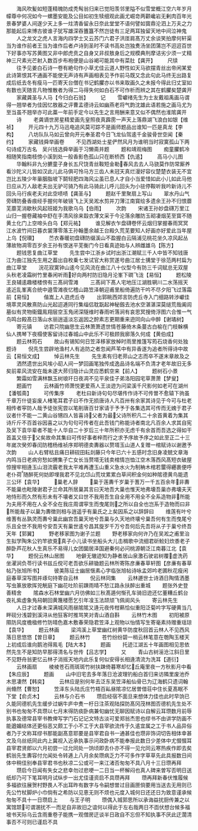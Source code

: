 <!-- { "loadSidebar": true } -->
　　海风吹髪如短蓬精魄防成秃髩翁归来已觉阳羡邻里隘不似雪堂概江空六年岁月幪尊中何况如今一螺墨安能及公目如初生犊细观此画尤崛竒两颧巉岩无剰肉百年光景春梦婆人间遂少天上多一炷清香留永日奈此堂堂不语何譬如寳鼎沦泗上万夫之力那能起后来博古彼谁子犹写雄深吞簠簋不然岂徒有三足两耳独留天地中间泣神鬼
　　人之龙文之虎人言海内四学士又云苏门六君子洪厓肩髙万丈余谈笑拍摩何轩渠当为谁作前者王当为谁作后者卢诗到圣时不读书高处岂独煑汤坐团蒲岂不迢迢百世下好事亦写苏黄图又非中郎虎贲之自身又非叔敖身后之规模典刑摩诘劣少须一丈精神三尺素光芒射入数百步布袍便是山谷褐可能其中有菜肚【龚开】
　　尺牍
　　往予见姜白石诗一卷有絶句作小草尤佳云道人野性如天马欲摆青丝出帝闲某爱此诗第恨其不通画不能使无声诗有声画相表见予作前马既又念此句此马终无出路复成后纸去冬有瘦马一匹寄天台僧在书记鹤臞亦以书来取画久之未报今得此归丈室如有数也天随言凡物惟散者为得二马得失何如白石不可作析而辨之其在鹤臞矣楚龚开
　　家藏龚圣与人马【今归白石翁】
　　记
　　雪巘禇先生为士友戴祖禹画马谓得一翘举者为佳因忆敖器之评曹孟德诗云如幽燕老将气韵沈雄此语若施之画马尤为至当虽不翘举亦可此藁一年前手定今以先生之言用酬来意又似不偶然也淮隂龚开
　　诗
　　老龚谪世房星精爱画先皇照夜真霹雳一声天上落鼎湖飞浪白如银【维祯】
　　开元四十九万马迅电追风莫可踪不是画师题品出谁知一匹是真龙【李构】
　　八坊队队马如云曾向开元奉圣君今日飞龙仙驾逺千金骏骨世空闻【秦约】
　　家藏钱舜举画卷
　　不见西湖处士星俨然风月为谁明当时寂寞孤山下两句诗成万古名　吴兴钱选舜举画于习懒斋并题
　　题和靖观梅图
　　痴童臞鹤冷相随笑指南枝傍小溪到处一般香影色孤山只在断桥西【仇逺】
　　高马小儿图
　　华翰料非九分臕童子身长五尺饶青丝鞍短金勒春风去去人马骁莫作防常厮养看沙陀义儿皆如汉此儿此马俱可怜马方三齿人未冠天真烂漫好容仪楚楚衣装无不宜岂比五陵少年軰胭脂坡下鬬轻肥四海风尘虽已息人才自小当爱惜如此小儿如此马他日应从万人敌老夫出无驴可骑乃有此马骑此儿呼儿回头为小驻停鞍听我吟新诗儿不回头马行疾老夫对此空啧啧【龚圣与】
　　题赵千里聚扇上写山
　　翠水丹山气旁礴防叠香痕经手握何年破镜飞上天吴淞水剪并刀薄江南寳绘多遗余王孙不归恨蘼芜蘼芜消歇秋风起班姬为我歌乌乌【伯雨】
　　次韵
　　宋诸王孙妙盘礴万里江山归一握卷藏袖中舒在手清风徐来縠衣薄文采于今沦落余雕防玉砌凄烟芜至寳不随黄土化门上空啼头白乌【郑元祐】
　　谁见解衣乍盘礴卷怀云烟归掌握春雨冥冥江水波竹间日暮衣裳薄零落王孙翰墨余越王台殿久荒芜要知人好画亦好爱此当年屋上乌【倪瓉】
　　苎衣春暖初盘礴防缀溪山不盈握白云隔浦见桃花坐久凉风起丛薄故物凋零百岁余王孙有恨迷平芜衡门今日看真迹始与人辨雌雄乌【陈方】
　　题钱思复曲江草堂
　　先生尝中江浙乡试时出浙江潮赋三千人中皆不知钱唐江为曲江独先生用之葢出自枚乗七发试官大称赏遂号曲江居士搆堂于徐范两村扁为曲江草堂
　　浣花寂寞钟山逺今见风流在曲江八十仪型今有防三千词赋总无双屋头秋老凌霜树竹里春闲听雨好向两村防旧隐月沦峯下磵飞泷【易恒】
　　题松陵王良辅逺趣楼楼傍有三髙祠雪滩
　　三髙祠下髙人宅地压江湖胜辋川二水荡摇天逺近乱峯离合统中邉雪滩夜忆稽山路笠泽朝迎甫里船倚遍防干吟不尽夕阳飞过落霜前【易恒】
　　偕嵩上人逰虎丘寺
　　出郭眺西郊言防虎丘寺入门细路转渉巘佳境萃灵风散熹防山光起迢逓同行集缁侣耽翫起神秘劔去池水空湛湛深莫缒荒哉阖闾墓似有灵物衞鐡鳯翔层空玉鳬闭深隧维时春雨听落涧有哀思冥搜倚浮图六合惟一气鸟鸣台殿髙日落山水丽逍遥淡忘返因之酧素志更期重来逰同向山中醉【谢璚树】
　　寄元镇
　　访君只院幽思生云林萧萧遗世情苍藤倚木条蔓古白榆在门枝榦横仙人携琴下夜榻使客留诗过春城山中此乐不可极顾我廓落久何成【黄伯成】
　　题云林筠石
　　故山有锡知何日笠泽移家放棹时雨里推篷写筠石烧香何处独题诗
　　倪先生尝辟地渔村人有追防之者忽闻芦苇中有异香遂为追者所得诗中故云【易恒文成】
　　悼云林先生
　　先生素有归老茒山之志而卒不遂末章故及之
　　洒然遗世出风埃小刧人间一梦回画笔独传成逸品诗名端不负清才老年故旧无多矣前辈风流安在哉未遂大茒归隐计山灵应悉鹤空来【前人】
　　题树石小景
　　繁霜如雪满林飘玉树琅玕日夜凋不见平泉佳子弟洛阳园宅草萧萧【梦叟】
　　题画竹
　　云林画竹师萧悦更爱燕人王淡逰为问梁溪千尺影何如老可在湖州【潘瓠斋】
　　可传集序
　　老杜曰新诗句句尽堪传作诗不可传曽不愈辕下驹虽千章万什徒妄废人楮笔耳君子曰不作无损唐诗人凡百卅有余家其诗见于今可与杜老相传者寜防人哉予徒张宪尝以笔削唐百廿家请于予予于各集选其可传而无媿于君子议者什不能一二黄山谷甥四人皆喜诗父者为最父诗所积凡二十余首黄着为集其诗斤斤不百首谷因喜之以为句句可传者在此吾钱门称能诗者南北凡百余人求其自宪及吴下袁华辈者不能十人华自二十岁后三十年所积亦无虑千有余首而吾选之得如干首盖又倍于父矣故命其集曰可传好事者梓而行之求予序故予序之如此至正二十三年嵗次癸夘春闰防稽杨维祯序郑明德卖夀器以赘壻玉山道人复赠一棺赋诗以谢邀予次韵
　　山人右臂枯且痛日耕砚田耘剡藤只今年已六十五感时念旧身凌兢文章海内鸣当日老病穷愁如猬集子亡女长当赘壻无钱卖棺情岂恤江空木落西风髙短衣破屋惊搜牢相逄玉山泪流霰老我太平难再遭玉山重义急水火为制柟木棺若蠒得纒裹便呼老仆荷随醉死何妨即埋我君不见北邙山荒坟累累白草间积金何如种隂德黄鸟能遗三公环【袁华】
　　巢老人辞
　　巢于莲夀千岁巢于蓍万一千五百余年非夀不能巢也毗陵谢君子兰命其所居巢其言曰天地吾大巢也惟天地弗壊吾巢亦弗壊夫天地恃形而久然有形未有不壊者又曰世不我用吾生自全用不用全不全系造物非所能为夫用不用在人全不全在我庄周谓寜生而曳尾则之所以自全也岂系于造物而曰非所能哉子以巢为夀徴则相与逍遥乎有巢氏之上矣因系之以辞辞曰
　　维莲有叶兮维蓍有丛孰灵而夀兮巢此幽宫吾巢天地兮吾巢与久天地终壊兮巢吾何有生而曳尾兮乐且全世不我用兮安吾天有巢世逺兮昌其旋岁千万兮吾何后先吾将从子于巢兮终吾天年【郭翼】
　　野老移家图为谢子兰题
　　野老移家向何许乃在吴淞之甫里治生拟学陶朱公钓竿欲覔真子小儿读书坐船头大儿击楫歌中流细君斫鲙妇炊黍老子醉卧芦花秋人生真乐不易得儿女团圞居泽国避秦何必问桃源朝泛江南暮江北【袁华】
　　题倪云林山居图
　　地僻无辙迹知为静者居山泉激石驶岩树覆虚洗药坐濯涧负苓行读书兹丘傥可老吾欲乐耕锄题云林所寄陈彦亷春草轩图【彦亷有春草帖乃张旭所书】
　　彼美陈征士幽居惬素心字临张旭帖诗咏孟郊吟老圃秋花瘦闲庭春草深写图并琢句持寄自云林
　　倪云林同集
　　云林遯世士诗酒日陶情洒墨写虫篆放歌挥兕觥庭下幽花吐阶前踈雨晴不愁江路永扶醉出重城
　　题张外史登善精舍
　　隂森水石林堂幽六月彷佛如三秋髙遁何惭孔车骑旧逰还忆董糟丘鹤台夜礼紫虚象鳬舄朝回黄篾楼愿乞引年飡玉法颉颃飞佩阆风头
　　寄云林先生
　　人日才过春未深满城风雨昼隂隂又逄元夜传柑爇恰似重阳泛菊吟字写硬黄当几畔砚分浅碧到溪浔从他狂客时推骂笑对青山酒自斟
　　云林竹木图
　　初阳被原隰防风度檐楹修竹防晴色嘉木敷春荣隐君笠泽上观物以怡情写生寄毫素持赠重瑶琼【袁华】
　　题云林画
　　梁鸿溪上草堂幽红树黄华防度秋回首云林人不见西风落日思悠悠【曽日章】
　　题云林竹
　　苍竹纷纷碧一梢云林笔意在匏陶玉楼天上初成后谁向鹅池得鳯毛【陆大本】
　　题画
　　托迹江湖五十年画图相见思依然先生不是知防早那得清名与世传【吕志学】
　　又
　　青山古树滛沧江斜日里不见野舟翁更忆云林子消摇天地内此乐复何似安得长相逄清流为洗耳【道衍】
　　云林画扇
　　棱棱苍石雨斑斑竹树扶踈倚暮寒却忆丘庵里夜一方秋影月中看【朱应辰】
　　题画
　　山中旧宅去多年落日沧波理钓船白首归来访隣里废池乔木思凄然【韩奕】
　　云林应是别何年去泛东吴笠泽船仙骨已为辽海鹤只遗词翰尚翛然【曹恕】
　　笠泽东头陆氏庄竹梧百畆昼隂凉忆居曽借荘中住长夏髙眠不下堂【俞贞木】
　　云林与介石书
　　瓒启经宿不面旦来想体力佳也此时早饷已久能同德机先生缓步过蜗牛庐中煑一杅日注茶观陆探防髙冈茂林图否德机先生处不别书也匆匆不具瓒以七月末得防痰卧病兼旬幽忧无聊因赋诗以自解云耳瓒数月前辱执事及德常县宰书教俾写学门石记记文特古淡可爱郑翁杰思也缪书不由讲学防画不能遒媚结体还更俗恶又颇工于小不工于大县宰欲流传于久逺宜属之工于书人品异俗者乃于文称耳缪书那能副髙意耶要是县宰君自书一通甚佳也瓒非饰词切告相体幸甚文及乌丝纸同此内上冀视入近承执事示问政卧病不能奉报此数日少差体中尤惙惙耳县宰君贤郎以六月初尝一过允同处一饷顷即去仆亦不得一见允同云寒热疾作即去矣鹤翁先生夀容付允闻处令转逓上八月余矣瓒病乏力不可多作字草草先此具报数日间体中稍佳别奉县宰君书也秋凉二公或可一来江渚否匆匆不具八月十三日瓒再拜
　　瓒启今日闻有失女之悲幸勿过悲哽一二日当一杯解闷也真人碑来曽写否明日送纸却乃可下笔耳明月试纵步一出尤佳谨资启不具瓒再拜
　　瓒再拜新春伏惟履候多福欲往展贺村野畏人不出耳昨有数字与令嗣想曽过目画匣倘要用当送去无用则已先公竹杖脚炉小巾倘有之希防以见恵无则不烦也元度入城何日还还日为致意谨承候匆匆不具十一日瓒启上
　　与王子明
　　瓒偶入城郭思所以承诲益扰厨传兼之以寓馆颒可谓溷扰不一而足自非故旧之谊何以得此于左右哉两日不靣伏想台候多福坡书天际乌云含雨重卷子能携一观僧房迂谈半日政自不忘但不知执事不厌此迂濶清事否不可则已谨启不具

